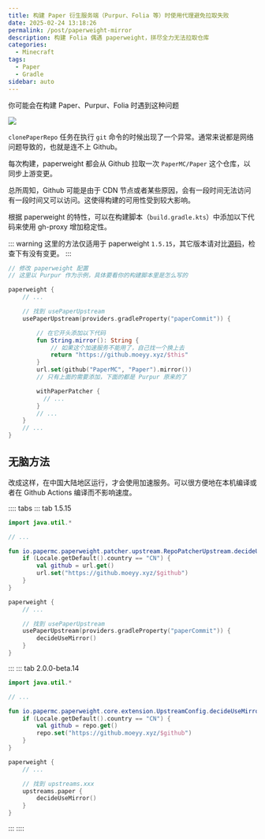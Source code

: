 ```yaml
---
title: 构建 Paper 衍生服务端（Purpur、Folia 等）时使用代理避免拉取失败
date: 2025-02-24 13:18:26
permalink: /post/paperweight-mirror
description: 构建 Folia 偶遇 paperweight，拼尽全力无法拉取仓库
categories: 
  - Minecraft
tags: 
  - Paper
  - Gradle
sidebar: auto
---
```



你可能会在构建 Paper、Purpur、Folia 时遇到这种问题

![](https://pic1.imgdb.cn/item/67bc017ed0e0a243d4033616.png)

`clonePaperRepo` 任务在执行 `git` 命令的时候出现了一个异常。通常来说都是网络问题导致的，也就是连不上 Github。

每次构建，paperweight 都会从 Github 拉取一次 `PaperMC/Paper` 这个仓库，以同步上游变更。

总所周知，Github 可能是由于 CDN 节点或者某些原因，会有一段时间无法访问有一段时间又可以访问。这使得构建的可用性受到较大影响。

根据 paperweight 的特性，可以在构建脚本（`build.gradle.kts`）中添加以下代码来使用 gh-proxy 增加稳定性。

::: warning
这里的方法仅适用于 paperweight `1.5.15`，其它版本请对比[源码](https://github.com/PaperMC/paperweight/blob/v1.5.15/paperweight-patcher/src/main/kotlin/io/papermc/paperweight/patcher/PaperweightPatcherExtension.kt#L86-L95)，检查下有没有变更。
:::

```kotlin
// 修改 paperweight 配置
// 这里以 Purpur 作为示例，具体要看你的构建脚本里是怎么写的

paperweight {
    // ...

    // 找到 usePaperUpstream
    usePaperUpstream(providers.gradleProperty("paperCommit")) {

        // 在它开头添加以下代码
        fun String.mirror(): String {
            // 如果这个加速服务不能用了，自己找一个换上去
            return "https://github.moeyy.xyz/$this"
        }
        url.set(github("PaperMC", "Paper").mirror())
        // 只有上面的需要添加，下面的都是 Purpur 原来的了

        withPaperPatcher {
          // ...
        }
        // ...
    }
    // ...
}
```

## 无脑方法

改成这样，在中国大陆地区运行，才会使用加速服务。可以很方便地在本机编译或者在 Github Actions 编译而不影响速度。


:::: tabs
::: tab 1.5.15

```kotlin
import java.util.*

// ...

fun io.papermc.paperweight.patcher.upstream.RepoPatcherUpstream.decideUseMirror() {
    if (Locale.getDefault().country == "CN") {
        val github = url.get()
        url.set("https://github.moeyy.xyz/$github")
    }
}

paperweight {
    // ...

    // 找到 usePaperUpstream
    usePaperUpstream(providers.gradleProperty("paperCommit")) {
        decideUseMirror()
    }
}
```

:::
::: tab 2.0.0-beta.14

```kotlin
import java.util.*

// ...

fun io.papermc.paperweight.core.extension.UpstreamConfig.decideUseMirror() {
    if (Locale.getDefault().country == "CN") {
        val github = repo.get()
        repo.set("https://github.moeyy.xyz/$github")
    }
}

paperweight {
    // ...

    // 找到 upstreams.xxx
    upstreams.paper {
        decideUseMirror()
    }
}
```

:::
::::

